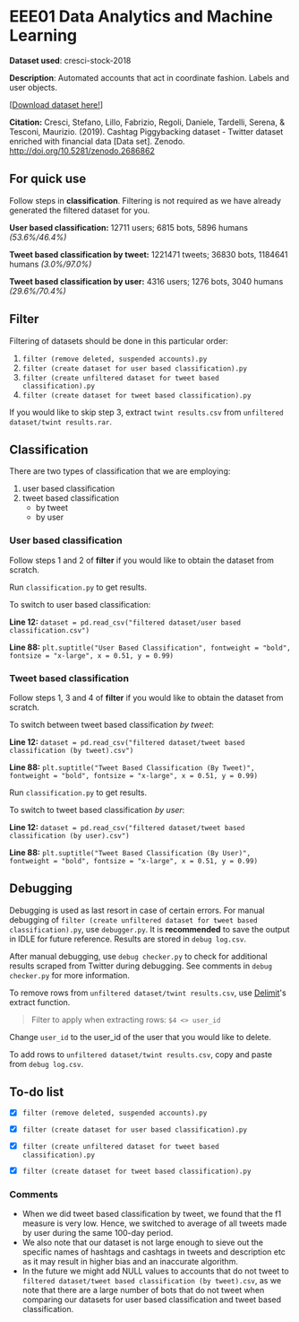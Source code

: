 # EEE01 Data Analytics and Machine Learning

**Dataset used**: cresci-stock-2018

**Description**: Automated accounts that act in coordinate fashion. Labels and user objects.

[[Download dataset here!](https://botometer.osome.iu.edu/bot-repository/datasets/cresci-stock-2018/cresci-stock-2018.tar.gz)]

**Citation:** Cresci, Stefano, Lillo, Fabrizio, Regoli, Daniele, Tardelli, Serena, & Tesconi, Maurizio. (2019). Cashtag Piggybacking dataset - Twitter dataset enriched with financial data [Data set]. Zenodo. http://doi.org/10.5281/zenodo.2686862



## For quick use

Follow steps in **classification**. Filtering is not required as we have already generated the filtered dataset for you.



**User based classification:** 12711 users; 6815 bots, 5896 humans *(53.6%/46.4%)*

**Tweet based classification by tweet:** 1221471 tweets; 36830 bots, 1184641 humans  *(3.0%/97.0%)*

**Tweet based classification by user:** 4316 users; 1276 bots, 3040 humans *(29.6%/70.4%)*



## Filter

Filtering of datasets should be done in this particular order:
1. `filter (remove deleted, suspended accounts).py`
2. `filter (create dataset for user based classification).py`
3. `filter (create unfiltered dataset for tweet based classification).py`
4. `filter (create dataset for tweet based classification).py`



If you would like to skip step 3, extract `twint results.csv` from `unfiltered dataset/twint results.rar`.



## Classification
There are two types of classification that we are employing:
1. user based classification
2. tweet based classification
   - by tweet
   - by user



### User based classification

Follow steps 1 and 2 of **filter** if you would like to obtain the dataset from scratch.



Run `classification.py` to get results.



To switch to user based classification:

**Line 12:** `dataset = pd.read_csv("filtered dataset/user based classification.csv")`

**Line 88:** `plt.suptitle("User Based Classification", fontweight = "bold", fontsize = "x-large", x = 0.51, y = 0.99)`



### Tweet based classification

Follow steps 1, 3 and 4 of **filter** if you would like to obtain the dataset from scratch.



To switch between tweet based classification *by tweet*:

**Line 12:** `dataset = pd.read_csv("filtered dataset/tweet based classification (by tweet).csv")`

**Line 88:** `plt.suptitle("Tweet Based Classification (By Tweet)", fontweight = "bold", fontsize = "x-large", x = 0.51, y = 0.99)`



Run `classification.py` to get results.



To switch to tweet based classification *by user*:

**Line 12:** `dataset = pd.read_csv("filtered dataset/tweet based classification (by user).csv")`

**Line 88:** `plt.suptitle("Tweet Based Classification (By User)", fontweight = "bold", fontsize = "x-large", x = 0.51, y = 0.99)`



## Debugging

Debugging is used as last resort in case of certain errors. For manual debugging of `filter (create unfiltered dataset for tweet based classification).py`, use `debugger.py`. It is **recommended** to save the output in IDLE for future reference. Results are stored in `debug log.csv`.



After manual debugging, use `debug checker.py` to check for additional results scraped from Twitter during debugging. See comments in `debug checker.py` for more information.



To remove rows from `unfiltered dataset/twint results.csv`, use [Delimit](http://www.delimitware.com/index.html)'s extract function.

> Filter to apply when extracting rows: `$4 <> user_id`

Change `user_id` to the user_id of the user that you would like to delete.



To add rows to `unfiltered dataset/twint results.csv`, copy and paste from `debug log.csv`.



## To-do list

- [x] `filter (remove deleted, suspended accounts).py`
- [x] `filter (create dataset for user based classification).py`
- [x] `filter (create unfiltered dataset for tweet based classification).py`
- [x] `filter (create dataset for tweet based classification).py`



### Comments

- When we did tweet based classification by tweet, we found that the f1 measure is very low. Hence, we switched to average of all tweets made by user during the same 100-day period.
- We also note that our dataset is not large enough to sieve out the specific names of hashtags and cashtags in tweets and description etc as it may result in higher bias and an inaccurate algorithm.
- In the future we might add NULL values to accounts that do not tweet to `filtered dataset/tweet based classification (by tweet).csv`, as we note that there are a large number of bots that do not tweet when comparing our datasets for user based classification and tweet based classification.